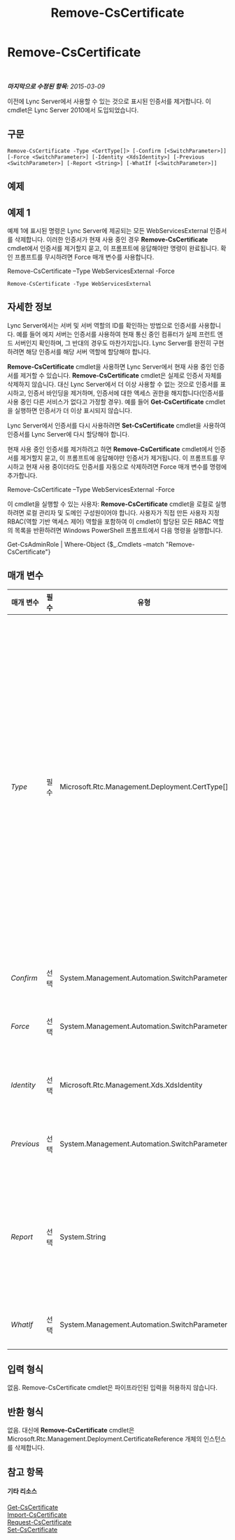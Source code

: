 ﻿---
title: Remove-CsCertificate
TOCTitle: Remove-CsCertificate
ms:assetid: b7a83a58-9d3f-458a-867e-44466c9817dc
ms:mtpsurl: https://technet.microsoft.com/ko-kr/library/Gg412895(v=OCS.15)
ms:contentKeyID: 49304809
ms.date: 08/24/2015
mtps_version: v=OCS.15
ms.translationtype: HT
---

# Remove-CsCertificate

 

_**마지막으로 수정된 항목:** 2015-03-09_

이전에 Lync Server에서 사용할 수 있는 것으로 표시된 인증서를 제거합니다. 이 cmdlet은 Lync Server 2010에서 도입되었습니다.

## 구문

    Remove-CsCertificate -Type <CertType[]> [-Confirm [<SwitchParameter>]] [-Force <SwitchParameter>] [-Identity <XdsIdentity>] [-Previous <SwitchParameter>] [-Report <String>] [-WhatIf [<SwitchParameter>]]

## 예제

## 예제 1

예제 1에 표시된 명령은 Lync Server에 제공되는 모든 WebServicesExternal 인증서를 삭제합니다. 이러한 인증서가 현재 사용 중인 경우 **Remove-CsCertificate** cmdlet에서 인증서를 제거할지 묻고, 이 프롬프트에 응답해야만 명령이 완료됩니다. 확인 프롬프트를 무시하려면 Force 매개 변수를 사용합니다.

Remove-CsCertificate –Type WebServicesExternal -Force

    Remove-CsCertificate -Type WebServicesExternal

## 자세한 정보

Lync Server에서는 서버 및 서버 역할의 ID를 확인하는 방법으로 인증서를 사용합니다. 예를 들어 에지 서버는 인증서를 사용하여 현재 통신 중인 컴퓨터가 실제 프런트 엔드 서버인지 확인하며, 그 반대의 경우도 마찬가지입니다. Lync Server를 완전히 구현하려면 해당 인증서를 해당 서버 역할에 할당해야 합니다.

**Remove-CsCertificate** cmdlet을 사용하면 Lync Server에서 현재 사용 중인 인증서를 제거할 수 있습니다. **Remove-CsCertificate** cmdlet은 실제로 인증서 자체를 삭제하지 않습니다. 대신 Lync Server에서 더 이상 사용할 수 없는 것으로 인증서를 표시하고, 인증서 바인딩을 제거하며, 인증서에 대한 액세스 권한을 해지합니다(인증서를 사용 중인 다른 서비스가 없다고 가정할 경우). 예를 들어 **Get-CsCertificate** cmdlet을 실행하면 인증서가 더 이상 표시되지 않습니다.

Lync Server에서 인증서를 다시 사용하려면 **Set-CsCertificate** cmdlet을 사용하여 인증서를 Lync Server에 다시 할당해야 합니다.

현재 사용 중인 인증서를 제거하려고 하면 **Remove-CsCertificate** cmdlet에서 인증서를 제거할지 묻고, 이 프롬프트에 응답해야만 인증서가 제거됩니다. 이 프롬프트를 무시하고 현재 사용 중이더라도 인증서를 자동으로 삭제하려면 Force 매개 변수를 명령에 추가합니다.

Remove-CsCertificate –Type WebServicesExternal -Force

이 cmdlet을 실행할 수 있는 사용자: **Remove-CsCertificate** cmdlet을 로컬로 실행하려면 로컬 관리자 및 도메인 구성원이어야 합니다. 사용자가 직접 만든 사용자 지정 RBAC(역할 기반 액세스 제어) 역할을 포함하여 이 cmdlet이 할당된 모든 RBAC 역할의 목록을 반환하려면 Windows PowerShell 프롬프트에서 다음 명령을 실행합니다.

Get-CsAdminRole | Where-Object {$\_.Cmdlets –match "Remove-CsCertificate"}

## 매개 변수


<table>
<colgroup>
<col style="width: 25%" />
<col style="width: 25%" />
<col style="width: 25%" />
<col style="width: 25%" />
</colgroup>
<thead>
<tr class="header">
<th>매개 변수</th>
<th>필수</th>
<th>유형</th>
<th>설명</th>
</tr>
</thead>
<tbody>
<tr class="odd">
<td><p><em>Type</em></p></td>
<td><p>필수</p></td>
<td><p>Microsoft.Rtc.Management.Deployment.CertType[]</p></td>
<td><p>삭제할 인증서 유형입니다. 인증서 유형의 예를 들면 다음과 같습니다.</p>
<p>AccessEdgeExternal</p>
<p>AudioVideoAuthentication</p>
<p>DataEdgeExternal</p>
<p>Default</p>
<p>External</p>
<p>Internal</p>
<p>PICWebService(Microsoft Lync Online 2010에만 해당)</p>
<p>ProvisionService(Microsoft Lync Online 2010에만 해당)</p>
<p>WebServicesExternal</p>
<p>WebServicesInternal</p>
<p>WsFedTokenTransfer</p>
<p>예를 들어 이 구문은 기본 인증서 -Type Default를 삭제합니다.</p>
<p>인증서 유형을 쉼표로 구분하여 단일 명령으로 여러 유형을 삭제할 수 있습니다.</p>
<p>-Type Internal,External,Default</p></td>
</tr>
<tr class="even">
<td><p><em>Confirm</em></p></td>
<td><p>선택</p></td>
<td><p>System.Management.Automation.SwitchParameter</p></td>
<td><p>명령을 실행하기 전에 확인 메시지를 표시합니다.</p></td>
</tr>
<tr class="odd">
<td><p><em>Force</em></p></td>
<td><p>선택</p></td>
<td><p>System.Management.Automation.SwitchParameter</p></td>
<td><p>현재 사용 중인 인증서를 삭제하려고 하면 일반적으로 나타나는 확인 프롬프트를 무시합니다.</p></td>
</tr>
<tr class="even">
<td><p><em>Identity</em></p></td>
<td><p>선택</p></td>
<td><p>Microsoft.Rtc.Management.Xds.XdsIdentity</p></td>
<td><p>Global로 설정하면 인증서를 전역 범위에서 제거합니다. 지정하지 않으면 인증서를 로컬 컴퓨터에서 제거합니다.</p></td>
</tr>
<tr class="odd">
<td><p><em>Previous</em></p></td>
<td><p>선택</p></td>
<td><p>System.Management.Automation.SwitchParameter</p></td>
<td><p>이 매개 변수를 지정하면 현재 할당되어 있는 인증서가 아닌 이전에 할당했던 인증서를 제거합니다.</p></td>
</tr>
<tr class="even">
<td><p><em>Report</em></p></td>
<td><p>선택</p></td>
<td><p>System.String</p></td>
<td><p><strong>Remove-CsCertificate</strong> cmdlet에서 수행하는 프로시저에 대한 자세한 정보를 기록하는 데 사용됩니다. 이 매개 변수 값은 생성할 HTML 파일의 전체 경로여야 합니다(예: -Report C:\Logs\Certificates.html). 지정된 파일이 이미 있는 경우에는 자동으로 새 정보로 덮어씁니다.</p></td>
</tr>
<tr class="odd">
<td><p><em>WhatIf</em></p></td>
<td><p>선택</p></td>
<td><p>System.Management.Automation.SwitchParameter</p></td>
<td><p>명령을 실제로 실행하지 않고도 명령이 실행될 경우 발생할 수 있는 현상을 설명합니다.</p></td>
</tr>
</tbody>
</table>


## 입력 형식

없음. Remove-CsCertificate cmdlet은 파이프라인된 입력을 허용하지 않습니다.

## 반환 형식

없음. 대신에 **Remove-CsCertificate** cmdlet은 Microsoft.Rtc.Management.Deployment.CertificateReference 개체의 인스턴스를 삭제합니다.

## 참고 항목

#### 기타 리소스

[Get-CsCertificate](get-cscertificate.md)  
[Import-CsCertificate](import-cscertificate.md)  
[Request-CsCertificate](request-cscertificate.md)  
[Set-CsCertificate](set-cscertificate.md)

